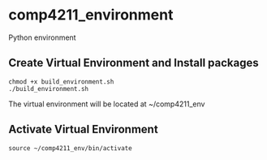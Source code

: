 # comp4211_environment
Python environment
## Create Virtual Environment and Install packages
<code>chmod +x build_environment.sh</code>  
<code>./build_environment.sh</code>    

The virtual environment will be located at ~/comp4211_env
## Activate Virtual Environment
<code>source ~/comp4211_env/bin/activate</code>
